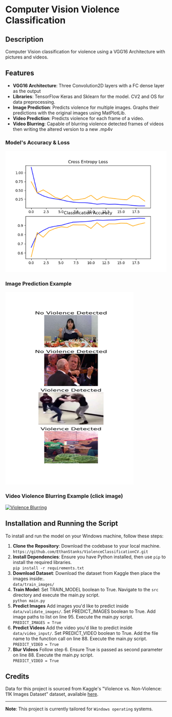 # Computer Vision Violence Classification

## Description
Computer Vision classification for violence using a VGG16 Architecture with pictures and videos.

## Features
- **VGG16 Architecture**: Three Convolution2D layers with a FC dense layer as the output
- **Libraries**: TensorFlow Keras and Sklearn for the model. CV2 and OS for data preprocessing.
- **Image Prediction**: Predicts violence for multiple images. Graphs their predictions with the original images using MatPlotLib.
- **Video Prediction**: Predicts violence for each frame of a video.
- **Video Blurring**: Capable of blurring violence detected frames of videos then writing the altered version to a new .mp4v

### Model's Accuracy & Loss
<img src="output/Scores.png" alt="model validation"/>

### Image Prediction Example
<img src="output/Predictions.png" alt="image predictions" width="400" height="600"/>

### Video Violence Blurring Example (click image)
[![Violence Blurring](https://img.youtube.com/vi/cKltZzBQpUw/0.jpg)](https://www.youtube.com/watch?v=cKltZzBQpUw)

## Installation and Running the Script

To install and run the model on your Windows machine, follow these steps:

1. **Clone the Repository**: Download the codebase to your local machine.<br />
```https://github.com/EthanStanks/ViolenceClassificationCV.git```
2. **Install Dependencies**: Ensure you have Python installed, then use `pip` to install the required libraries.<br />
```pip install -r requirements.txt```
3. **Download Dataset**: Download the dataset from Kaggle then place the images inside:.<br />
```data/train_images/```
4. **Train Model**: Set TRAIN_MODEL boolean to True. Navigate to the ```src``` directory and execute the main.py script.<br />
```python main.py```
5. **Predict Images** Add images you'd like to predict inside `data/validate_images/`. Set PREDICT_IMAGES boolean to True. Add image paths to list on line 95. Execute the main.py script.<br />
```PREDICT_IMAGES = True```
6. **Predict Videos** Add the video you'd like to predict inside `data/video_input/`. Set PREDICT_VIDEO boolean to True. Add the file name to the function call on line 88. Execute the main.py script.<br />
```PREDICT_VIDEO = True```
6. **Blur Videos** Follow step 6. Ensure True is passed as second parameter on line 88. Execute the main.py script.<br />
```PREDICT_VIDEO = True```

## Credits

Data for this project is sourced from Kaggle's "Violence vs. Non-Violence: 11K Images Dataset" dataset, available [here](https://www.kaggle.com/datasets/abdulmananraja/real-life-violence-situations).

---

**Note**: This project is currently tailored for ```Windows operating``` systems.